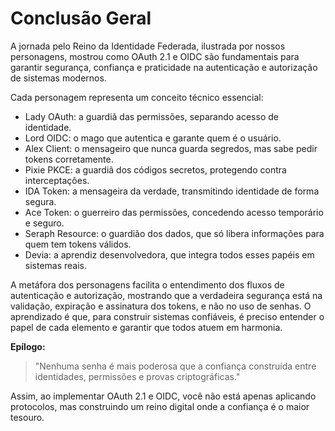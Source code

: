 # Conclusão Geral

A jornada pelo Reino da Identidade Federada, ilustrada por nossos personagens, mostrou como OAuth 2.1 e OIDC são fundamentais para garantir segurança, confiança e praticidade na autenticação e autorização de sistemas modernos.

Cada personagem representa um conceito técnico essencial:
- Lady OAuth: a guardiã das permissões, separando acesso de identidade.
- Lord OIDC: o mago que autentica e garante quem é o usuário.
- Alex Client: o mensageiro que nunca guarda segredos, mas sabe pedir tokens corretamente.
- Pixie PKCE: a guardiã dos códigos secretos, protegendo contra interceptações.
- IDA Token: a mensageira da verdade, transmitindo identidade de forma segura.
- Ace Token: o guerreiro das permissões, concedendo acesso temporário e seguro.
- Seraph Resource: o guardião dos dados, que só libera informações para quem tem tokens válidos.
- Devia: a aprendiz desenvolvedora, que integra todos esses papéis em sistemas reais.

A metáfora dos personagens facilita o entendimento dos fluxos de autenticação e autorização, mostrando que a verdadeira segurança está na validação, expiração e assinatura dos tokens, e não no uso de senhas. O aprendizado é que, para construir sistemas confiáveis, é preciso entender o papel de cada elemento e garantir que todos atuem em harmonia.

**Epílogo:**
> "Nenhuma senha é mais poderosa que a confiança construída entre identidades, permissões e provas criptográficas."

Assim, ao implementar OAuth 2.1 e OIDC, você não está apenas aplicando protocolos, mas construindo um reino digital onde a confiança é o maior tesouro.
